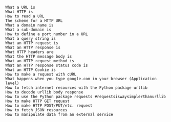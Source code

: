 
    What a URL is
    What HTTP is
    How to read a URL
    The scheme for a HTTP URL
    What a domain name is
    What a sub-domain is
    How to define a port number in a URL
    What a query string is
    What an HTTP request is
    What an HTTP response is
    What HTTP headers are
    What the HTTP message body is
    What an HTTP request method is
    What an HTTP response status code is
    What an HTTP Cookie is
    How to make a request with cURL
    What happens when you type google.com in your browser (Application level)
    How to fetch internet resources with the Python package urllib
    How to decode urllib body response
    How to use the Python package requests #requestsiswaysimplerthanurllib
    How to make HTTP GET request
    How to make HTTP POST/PUT/etc. request
    How to fetch JSON resources
    How to manipulate data from an external service

